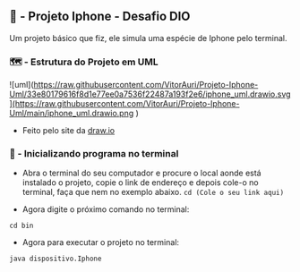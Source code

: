 ## 📱 - Projeto Iphone - Desafio DIO
Um projeto básico que fiz, ele simula uma espécie de Iphone pelo terminal.

### 🗺️ - Estrutura do Projeto em UML 
![uml](https://raw.githubusercontent.com/VitorAuri/Projeto-Iphone-Uml/33e80179616f8d1e77ee0a7536f22487a193f2e6/iphone_uml.drawio.svg](https://raw.githubusercontent.com/VitorAuri/Projeto-Iphone-Uml/main/iphone_uml.drawio.png
)

- Feito pelo site da [draw.io](https://app.diagrams.net/)

### 🤔 - Inicializando programa no terminal
- Abra o terminal do seu computador e procure o local aonde está instalado o projeto, copie o link de endereço e depois cole-o no terminal, faça que nem no exemplo abaixo. 
`cd (Cole o seu link aqui)`

- Agora digite o próximo comando no terminal:

`cd bin`

- Agora para executar o projeto no terminal:

`java dispositivo.Iphone`
